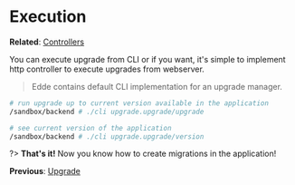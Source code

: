 # Execution

**Related**: [Controllers](/components/controllers)

You can execute upgrade from CLI or if you want, it's simple to implement http controller to
execute upgrades from webserver.

> Edde contains default CLI implementation for an upgrade manager.

```bash
# run upgrade up to current version available in the application
/sandbox/backend # ./cli upgrade.upgrade/upgrade

# see current version of the application
/sandbox/backend # ./cli upgrade.upgrade/version
```

?> **That's it!** Now you know how to create migrations in the application!

**Previous**: [Upgrade](/examples/upgrades/upgrade)
